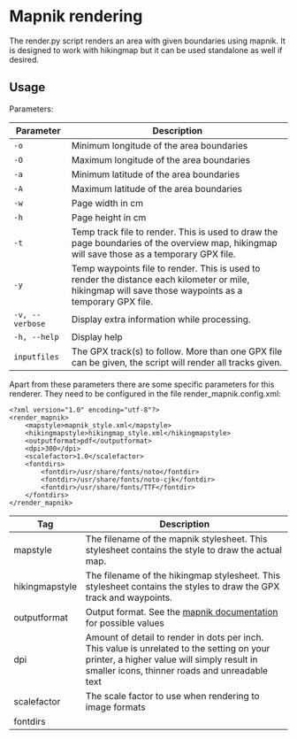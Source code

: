 # Mapnik rendering

The render.py script renders an area with given boundaries using mapnik. It is designed to work with hikingmap but it can be used standalone as well if desired.

## Usage

Parameters:

| Parameter | Description
| --------- | -----------
| `-o` | Minimum longitude of the area boundaries
| `-O` | Maximum longitude of the area boundaries
| `-a` | Minimum latitude of the area boundaries
| `-A` | Maximum latitude of the area boundaries
| `-w` | Page width in cm
| `-h` | Page height in cm
| `-t` | Temp track file to render. This is used to draw the page boundaries of the overview map, hikingmap will save those as a temporary GPX file.
| `-y` | Temp waypoints file to render. This is used to render the distance each kilometer or mile, hikingmap will save those waypoints as a temporary GPX file.
| `-v, --verbose` | Display extra information while processing.
| `-h, --help` | Display help
| `inputfiles` | The GPX track(s) to follow. More than one GPX file can be given, the script will render all tracks given.

Apart from these parameters there are some specific parameters for this renderer. They need to be configured in the file render_mapnik.config.xml:

```
<?xml version="1.0" encoding="utf-8"?>
<render_mapnik>
    <mapstyle>mapnik_style.xml</mapstyle>
    <hikingmapstyle>hikingmap_style.xml</hikingmapstyle>
    <outputformat>pdf</outputformat>
    <dpi>300</dpi>
    <scalefactor>1.0</scalefactor>
    <fontdirs>
        <fontdir>/usr/share/fonts/noto</fontdir>
        <fontdir>/usr/share/fonts/noto-cjk</fontdir>
        <fontdir>/usr/share/fonts/TTF</fontdir>
    </fontdirs>
</render_mapnik>
```

| Tag | Description
| --- | -----------
| mapstyle | The filename of the mapnik stylesheet. This stylesheet contains the style to draw the actual map.
| hikingmapstyle | The filename of the hikingmap stylesheet. This stylesheet contains the styles to draw the GPX track and waypoints.
| outputformat | Output format. See the [mapnik documentation](http://mapnik.org/docs/v2.2.0/api/python/mapnik._mapnik-module.html#render_to_file) for possible values
| dpi | Amount of detail to render in dots per inch. This value is unrelated to the setting on your printer, a higher value will simply result in smaller icons, thinner roads and unreadable text
| scalefactor | The scale factor to use when rendering to image formats
| fontdirs |

